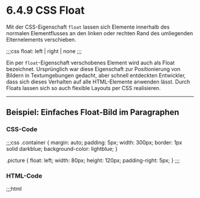 # 6.4.9 CSS Float

Mit der CSS-Eigenschaft `float` lassen sich Elemente innerhalb des normalen Elementflusses an den linken oder rechten Rand des umliegenden Elternelements verschieben.

;;;css
float: left | right | none
;;;

Ein per `float`-Eigenschaft verschobenes Element wird auch als Float bezeichnet. Ursprünglich war diese Eigenschaft zur Positionierung von Bildern in Textumgebungen gedacht, aber schnell entdeckten Entwickler, dass sich dieses Verhalten auf alle HTML-Elemente anwenden lässt. Durch Floats lassen sich so auch flexible Layouts per CSS realisieren.

---

## Beispiel: Einfaches Float-Bild im Paragraphen

### CSS-Code
;;;css
.container {
    margin: auto;
    padding: 5px;
    width: 300px;
    border: 1px solid darkblue;
    background-color: lightblue;
}

.picture {
    float: left;
    width: 80px;
    height: 120px;
    padding-right: 5px;
}
;;;

### HTML-Code
;;;html
<!DOCTYPE html>
<html>
  <head>
    <meta charset="utf-8">
    <title>Einfacher Float</title>
    <style>
      .container {
        margin: auto;
        padding: 5px;
        width: 300px;
        border: 1px solid darkblue;
        background-color: lightblue;
      }

      .picture {
        float: left;
        width: 80px;
        height: 120px;
        padding-right: 5px;
      }
    </style>
  </head>
  <body>
    <div class="container">
      <svg class="picture">
        <rect x="2" y="2" rx="10" ry="10" width="76" height="116" style="fill:red;stroke:black;stroke-width:4" />
      </svg>
      <p>
        Lorem ipsum dolor sit amet, consetetur sadipscing elitr, sed diam nonumy eirmod tempor invidunt ut labore et dolore magna aliquyam erat, sed diam voluptua.
      </p>
    </div>
  </body>
</html>
;;;

---

## Typisches Verhalten von Floats

Ein Float wird aus dem normalen Elementfluss entfernt und an den definierten Rand verschoben. Inhalte verteilen sich um das Float herum. Sobald ein Element den Rand überragt, erfolgt ein Umbruch in eine neue Zeile.

### Beispiel: Mehrere Floats
![Über den Rand hinausragende Elemente werden umgebrochen.](media/css-float1.png)

---

## Problem bei unterschiedlichen Höhen

Ein unerwartetes Verhalten tritt auf, wenn Floats unterschiedliche Höhen haben. Eine neue Zeile beginnt am gegenüberliegenden Rand, abhängig von der Höhe des Floats.

![Unterschiedliche Höhen im Float-Verhalten](media/css-float2.png)

---

## Clear-Eigenschaft

Mit `clear` kann der normale Elementfluss wiederhergestellt werden. Dabei kann auf linke, rechte oder beide Float-Varianten reagiert werden.

;;;css
clear: left | right | both | inherit | none
;;;

### Eigenschaften von `clear`

| Eigenschaft     | Auswirkung                                     |
|-----------------|-----------------------------------------------|
| `clear: left`   | Unterhalb eines linken Floats fortsetzen      |
| `clear: right`  | Unterhalb eines rechten Floats fortsetzen     |
| `clear: both`   | Unterhalb von linken und rechten Floats fortsetzen |
| `clear: inherit`| Verhalten vom Elternelement übernehmen       |
| `clear: none`   | Keine Auswirkungen auf Floats                |

![Unterschiedliche Clear-Eigenschaften](media/css-float3.svg)

---

## Aufgabe: Experimentieren mit Float und Clear

Probieren Sie verschiedene Konstellationen der `float`- und `clear`-Eigenschaften aus. Tipp: Inline-Styles eignen sich gut, um schnell Änderungen zu testen.

